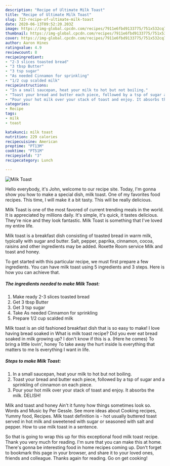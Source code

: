 ```yaml
---
description: "Recipe of Ultimate Milk Toast"
title: "Recipe of Ultimate Milk Toast"
slug: 723-recipe-of-ultimate-milk-toast
date: 2020-06-13T09:52:20.203Z
image: https://img-global.cpcdn.com/recipes/7911e6fbd9133775/751x532cq70/milk-toast-recipe-main-photo.jpg
thumbnail: https://img-global.cpcdn.com/recipes/7911e6fbd9133775/751x532cq70/milk-toast-recipe-main-photo.jpg
cover: https://img-global.cpcdn.com/recipes/7911e6fbd9133775/751x532cq70/milk-toast-recipe-main-photo.jpg
author: Aaron Hines
ratingvalue: 4.9
reviewcount: 8
recipeingredient:
- "2-3 slices toasted bread"
- "3 tbsp Butter"
- "3 tsp sugar"
- "As needed Cinnamon for sprinkling"
- "1/2 cup scalded milk"
recipeinstructions:
- "In a small saucepan, heat your milk to hot but not boiling."
- "Toast your bread and butter each piece, followed by a tsp of sugar and a sprinkling of cinnamon on each piece."
- "Pour your hot milk over your stack of toast and enjoy. It absorbs the milk. DELISH!"
categories:
- Recipe
tags:
- milk
- toast

katakunci: milk toast 
nutrition: 229 calories
recipecuisine: American
preptime: "PT13M"
cooktime: "PT51M"
recipeyield: "3"
recipecategory: Lunch

---
```



![Milk Toast](https://img-global.cpcdn.com/recipes/7911e6fbd9133775/751x532cq70/milk-toast-recipe-main-photo.jpg)

Hello everybody, it's John, welcome to our recipe site. Today, I'm gonna show you how to make a special dish, milk toast. One of my favorites food recipes. This time, I will make it a bit tasty. This will be really delicious.

Milk Toast is one of the most favored of current trending meals in the world. It is appreciated by millions daily. It's simple, it's quick, it tastes delicious. They're nice and they look fantastic. Milk Toast is something that I've loved my entire life.

Milk toast is a breakfast dish consisting of toasted bread in warm milk, typically with sugar and butter. Salt, pepper, paprika, cinnamon, cocoa, raisins and other ingredients may be added. Roxette Room service Milk and toast and honey.


To get started with this particular recipe, we must first prepare a few ingredients. You can have milk toast using 5 ingredients and 3 steps. Here is how you can achieve that.

<!--inarticleads1-->

##### The ingredients needed to make Milk Toast:

1. Make ready 2-3 slices toasted bread
1. Get 3 tbsp Butter
1. Get 3 tsp sugar
1. Take As needed Cinnamon for sprinkling
1. Prepare 1/2 cup scalded milk


Milk toast is an old fashioned breakfast dish that is so easy to make! I love having bread soaked in What is milk toast recipe? Did you ever eat bread soaked in milk growing up? I don&#39;t know if this is a. (Here he comes) To bring a little lovin&#39;, honey To take away the hurt inside Is everything that matters to me Is everything I want in life. 

<!--inarticleads2-->

##### Steps to make Milk Toast:

1. In a small saucepan, heat your milk to hot but not boiling.
1. Toast your bread and butter each piece, followed by a tsp of sugar and a sprinkling of cinnamon on each piece.
1. Pour your hot milk over your stack of toast and enjoy. It absorbs the milk. DELISH!


Milk and toast and honey Ain&#39;t it funny how things sometimes look so. Words and Music by Per Gessle. See more ideas about Cooking recipes, Yummy food, Recipes. Milk toast definition is - hot usually buttered toast served in hot milk and sweetened with sugar or seasoned with salt and pepper. How to use milk toast in a sentence. 

So that is going to wrap this up for this exceptional food milk toast recipe. Thank you very much for reading. I'm sure that you can make this at home. There's gonna be interesting food in home recipes coming up. Don't forget to bookmark this page in your browser, and share it to your loved ones, friends and colleague. Thanks again for reading. Go on get cooking!
